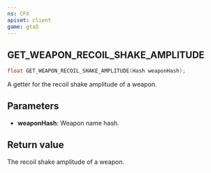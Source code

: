 ```yaml
---
ns: CFX
apiset: client
game: gta5
---
```

## GET_WEAPON_RECOIL_SHAKE_AMPLITUDE

```c
float GET_WEAPON_RECOIL_SHAKE_AMPLITUDE(Hash weaponHash);
```

A getter for the recoil shake amplitude of a weapon.

## Parameters
* **weaponHash**: Weapon name hash.

## Return value
The recoil shake amplitude of a weapon.